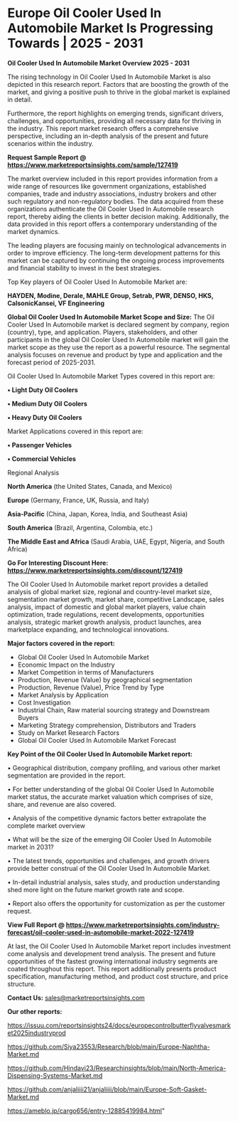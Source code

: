 # Europe Oil Cooler Used In Automobile Market Is Progressing Towards | 2025 - 2031

<Strong> Oil Cooler Used In Automobile Market Overview 2025 - 2031</strong>

The rising technology in Oil Cooler Used In Automobile Market is also depicted in this research report. Factors that are boosting the growth of the market, and giving a positive push to thrive in the global market is explained in detail.

Furthermore, the report highlights on emerging trends, significant drivers, challenges, and opportunities, providing all necessary data for thriving in the industry. This report market research offers a comprehensive perspective, including an in-depth analysis of the present and future scenarios within the industry.

<strong>Request Sample Report @ <a href=https://www.marketreportsinsights.com/sample/127419>https://www.marketreportsinsights.com/sample/127419</a></strong>

The market overview included in this report provides information from a wide range of resources like government organizations, established companies, trade and industry associations, industry brokers and other such regulatory and non-regulatory bodies. The data acquired from these organizations authenticate the Oil Cooler Used In Automobile research report, thereby aiding the clients in better decision making. Additionally, the data provided in this report offers a contemporary understanding of the market dynamics.

The leading players are focusing mainly on technological advancements in order to improve efficiency. The long-term development patterns for this market can be captured by continuing the ongoing process improvements and financial stability to invest in the best strategies.

Top Key players of Oil Cooler Used In Automobile Market are:

<strong>HAYDEN, Modine, Derale, MAHLE Group, Setrab, PWR, DENSO, HKS, CalsonicKansei, VF Engineering</strong>

<strong><b>Global Oil Cooler Used In Automobile Market Scope and Size:</b></strong>
The Oil Cooler Used In Automobile market is declared segment by company, region (country), type, and application. Players, stakeholders, and other participants in the global Oil Cooler Used In Automobile market will gain the market scope as they use the report as a powerful resource. The segmental analysis focuses on revenue and product by type and application and the forecast period of 2025-2031.

Oil Cooler Used In Automobile Market Types covered in this report are:

<strong>• Light Duty Oil Coolers

• Medium Duty Oil Coolers

• Heavy Duty Oil Coolers</strong>

Market Applications covered in this report are:

<strong>• Passenger Vehicles

• Commercial Vehicles</strong> 

Regional Analysis

<strong>North America</strong> (the United States, Canada, and Mexico)

<strong>Europe</strong> (Germany, France, UK, Russia, and Italy)

<strong>Asia-Pacific</strong> (China, Japan, Korea, India, and Southeast Asia)

<strong>South America</strong> (Brazil, Argentina, Colombia, etc.)

<strong>The Middle East and Africa</strong> (Saudi Arabia, UAE, Egypt, Nigeria, and South Africa)

<strong>Go For Interesting Discount Here: <a href=https://www.marketreportsinsights.com/discount/127419>https://www.marketreportsinsights.com/discount/127419</a></strong>

The Oil Cooler Used In Automobile market report provides a detailed analysis of global market size, regional and country-level market size, segmentation market growth, market share, competitive Landscape, sales analysis, impact of domestic and global market players, value chain optimization, trade regulations, recent developments, opportunities analysis, strategic market growth analysis, product launches, area marketplace expanding, and technological innovations.

<strong><b>Major factors covered in the report:</b></strong>
<ul>
  <li>Global Oil Cooler Used In Automobile Market </li>
  <li>Economic Impact on the Industry</li>
  <li>Market Competition in terms of Manufacturers</li>
  <li>Production, Revenue (Value) by geographical segmentation</li>
  <li>Production, Revenue (Value), Price Trend by Type</li>
  <li>Market Analysis by Application</li>
  <li>Cost Investigation</li>
  <li>Industrial Chain, Raw material sourcing strategy and Downstream Buyers</li>
  <li>Marketing Strategy comprehension, Distributors and Traders</li>
  <li>Study on Market Research Factors</li>
  <li>Global Oil Cooler Used In Automobile Market Forecast</li>
</ul>

<strong><b>Key Point of the Oil Cooler Used In Automobile Market report:</b></strong>

• Geographical distribution, company profiling, and various other market segmentation are provided in the report.

• For better understanding of the global Oil Cooler Used In Automobile market status, the accurate market valuation which comprises of size, share, and revenue are also covered.

• Analysis of the competitive dynamic factors better extrapolate the complete market overview

• What will be the size of the emerging Oil Cooler Used In Automobile market in 2031?

• The latest trends, opportunities and challenges, and growth drivers provide better construal of the Oil Cooler Used In Automobile Market.

• In-detail industrial analysis, sales study, and production understanding shed more light on the future market growth rate and scope.

• Report also offers the opportunity for customization as per the customer request.

<strong><b>View Full Report @ <a href=https://www.marketreportsinsights.com/industry-forecast/oil-cooler-used-in-automobile-market-2022-127419>https://www.marketreportsinsights.com/industry-forecast/oil-cooler-used-in-automobile-market-2022-127419</a></b></strong>


At last, the Oil Cooler Used In Automobile Market report includes investment come analysis and development trend analysis. The present and future opportunities of the fastest growing international industry segments are coated throughout this report. This report additionally presents product specification, manufacturing method, and product cost structure, and price structure.

<strong>Contact Us:</strong>
sales@marketreportsinsights.com

<strong>Our other reports:</strong>

<a href=https://issuu.com/reportsinsights24/docs/europecontrolbutterflyvalvesmarket2025industryprod>https://issuu.com/reportsinsights24/docs/europecontrolbutterflyvalvesmarket2025industryprod</a>

<a href=https://github.com/Siya23553/Research/blob/main/Europe-Naphtha-Market.md>https://github.com/Siya23553/Research/blob/main/Europe-Naphtha-Market.md</a>

<a href=https://github.com/Hindavi23/Researchinsights/blob/main/North-America-Dispensing-Systems-Market.md>https://github.com/Hindavi23/Researchinsights/blob/main/North-America-Dispensing-Systems-Market.md</a>

<a href=https://github.com/anjaliiii21/anjaliiii/blob/main/Europe-Soft-Gasket-Market.md>https://github.com/anjaliiii21/anjaliiii/blob/main/Europe-Soft-Gasket-Market.md</a>

<a href=https://ameblo.jp/cargo656/entry-12885419984.html>https://ameblo.jp/cargo656/entry-12885419984.html</a>"
